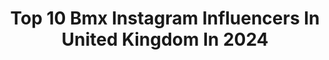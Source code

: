 ---
title: Top 10 Bmx Instagram Influencers In United Kingdom In 2024
description: >-
  Find top bmx Instagram influencers in United Kingdom in 2024. Most popular hashtags: #bmx #bmxlife #bmx4life.
platform: Instagram
hits: 54
text_top: See the best Instagram influencers on inBeat.
text_bottom: inBeat aggregates 54 Instagram influencers like this in United Kingdom for you to pitch.
profiles:
  - username: "shanazereade"
    fullname: >-
      Shanaze Reade 🏳️‍🌈
    bio: >-
      🇬🇧 2 x Olympic Athlete 🥇 7 x BMX & Track World Champion 📺 Celeb SAS: Who Dares Wins ✉️ Enquiries: jason@offlimitssport.com
    location: "United Kingdom"
    followers: 19648
    engagement: 370
    commentsToLikes: 0.024296
    id: ck15rjg4m87vp0i19q00x9jzr
    verified: false
    hashtags: "#london, #olympian, #newchapter, #strongnotskinny"
  - username: "declanbrooks"
    fullname: >-
      Declan Brooks OLY
    bio: >-
      🥉•Olympic Bronze Medalist 2021 🇬🇧 Great Britain BMX Team 📧 Enquiries: mark@athletemedia.co.uk
    location: "United Kingdom"
    followers: 31136
    engagement: 366
    commentsToLikes: 0.028089
    id: ck5q3ker2l5vg0i11m08tgssh
    verified: false
    hashtags: "#thepeoplescraftsoda, #glasgow, #tokyo2020, #bmx"
  - username: "csepelcservenak"
    fullname: >-
      Csepel Cservenák
    bio: >-
      ▫️ Exatlon Hungary - Kihívók 🔷 ▫️ BMX RIDER from HUN ▫️ Filmmaker | Photographer 🎥📷
    location: "United Kingdom"
    followers: 74317
    engagement: 144
    commentsToLikes: 0.001061
    id: ck5zoiwo5qnvn0i146dnh99nt
    verified: false
    hashtags: "#streetlegends, #bmx, #ride, #rekl"
  - username: "johnhuntphotography"
    fullname: >-
      John Hunt Jr 🏴‍☠️
    bio: >-
      Photographer/artist Highlands of Scotland🏴󠁧󠁢󠁳󠁣󠁴󠁿”just my personal photography here:)BnW-nature/colour,BMX obsessed🌀live,learn,expand your mind.
    location: "United Kingdom"
    followers: 9634
    engagement: 747
    commentsToLikes: 0.157118
    id: ck6tu3xv7e5xf0j71ealsdv54
    verified: false
    hashtags: "#sundaybumday, #bmxlife, #solstice, #brianjonestownmassacre"
  - username: "rosscullenn_"
    fullname: >-
      Ross Cullen
    bio: >-
      Professional BMX Racer 🇬🇧 2018 Youth Olympic Games Flag Bearer 2020 Olympic Games reserve athlete
    location: "United Kingdom"
    followers: 9204
    engagement: 1153
    commentsToLikes: 0.022396
    id: ck5bvbf1sjc200i11fsqfuyl1
    verified: false
    hashtags: "#bmxracing, #bikelife, #teamgb, #bmx"
  - username: "lucassheekeybmx"
    fullname: >-
      ＬＵＣＡＳ ＳＨＥＥＫＥＹ
    bio: >-
      BMX rider from Essex 🇬🇧
    location: "United Kingdom"
    followers: 2089
    engagement: 1885
    commentsToLikes: 0.037310
    id: ck5q3k6ccl4ms0i11v4y1rr91
    verified: false
    hashtags: ""
  - username: "bujorain"
    fullname: >-
      The Rain Diaries
    bio: >-
      📓 Vol. 3 - Letters to ‘Dear Gizmo’ 🕯 Ext. Chapter ‘My Little Hygge Life’ 🇬🇧 & the life of a Race BMX Mum #bulletjournal #travelersnotebook #bujorain
    location: "United Kingdom"
    followers: 5735
    engagement: 498
    commentsToLikes: 0.050910
    id: ck5ceqdp3li0u0i119yafzr6s
    verified: false
    hashtags: "#journaling, #notebookart, #ephemera, #washitape"
  - username: "beemxval"
    fullname: >-
      Val Ward
    bio: >-
      London #bmxgirl @entitybmxshop 🚵‍♀️ @united_bmx 🚲 @eff_emm_clothing 👕 @shieldprotectives 🧤 @the.flowmotion.project.cic 🚸 ⏬⏬ Check out my Edit!!! ⏬⏬
    location: "United Kingdom"
    followers: 7347
    engagement: 443
    commentsToLikes: 0.051235
    id: ckap2jucyz5d10i78vgw4ustd
    verified: false
    hashtags: "#bmx, #bmxgirl, #bmx4life, #picoftheday"
  - username: "brent_verbaant"
    fullname: >-
      BRENT VERBAANT
    bio: >-
      🚲 BMX rider in 🇧🇪 | 20 years
    location: "United Kingdom"
    followers: 6281
    engagement: 460
    commentsToLikes: 0.046683
    id: ck8t02ncoqmg90j781bg6jsxk
    verified: false
    hashtags: "#bmx, #instagood, #bmxlife, #training"
  - username: "rezende500"
    fullname: >-
      Renato Rezende
    bio: >-
      - Cycling #BMX - 2x Olympian, London2012 and Rio2016 - 13x National Champion
    location: "United Kingdom"
    followers: 39692
    engagement: 662
    commentsToLikes: 0.012249
    id: ck5pwrh2wo8cc0i11twc0jhtp
    verified: true
    hashtags: "#hometrack, #timenissan, #wheeliewednesday, #bolsaatleta"
---